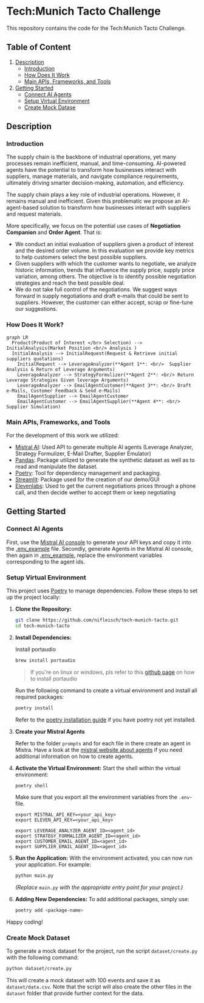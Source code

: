 # Tech:Munich Tacto Challenge

This repository contains the code for the Tech:Munich Tacto Challenge.


## Table of Content
1. [Description](#description)
   - [Introduction](#introduction)
   - [How Does It Work](#how-does-it-work)
   - [Main APIs, Frameworks, and Tools](#main-apis-frameworks-and-tools)
2. [Getting Started](#getting-started)
   - [Connect AI Agents](#connect-ai-agents)
   - [Setup Virtual Environment](#setup-virtual-environment)
   - [Create Mock Datase](#create-mock-dataset)

## Description
### Introduction
The supply chain is the backbone of industrial operations, yet many processes remain inefficient, manual, and time-consuming. AI-powered agents have the potential to transform  how businesses interact with suppliers, manage materials, and navigate compliance requirements, ultimately driving smarter decision-making, automation, and efficiency.

The supply chain plays a key role of industrial operations. However, it remains manual and inefficient. Given this problematic we propose an AI-agent-based solution to transform how businesses interact with suppliers and request materials.

More specifically, we focus on the potential use cases of **Negotiation Companion** and **Order Agent**. That is: 
- We conduct an initial evaluation of suppliers given a product of interest and the desired order volume. In this evaluation we provide key metrics to help customers select the best possible suppliers.
- Given suppliers with which the customer wants to negotiate, we analyze historic information, trends that influence the supply price, supply price variation, among others. The objective is to identify possible negotiation strategies and reach the best possible deal.
- We do not take full control of the negotiations. We suggest ways forward in supply negotiations and draft e-mails that could be sent to suppliers. However, the customer can either accept, scrap or fine-tune our suggestions. 

### How Does It Work?
```mermaid
graph LR
  Product(Product of Interest </br> Selection) --> InitialAnalysis(Market Position <br/> Analysis )
  InitialAnalysis --> InitialRequest(Request & Retrieve initial suppliers quotations)
	InitialRequest --> LeverageAnalyzer(**Agent 1**: <br/>  Supplier Analysis & Return of Leverage Arguments)
	LeverageAnalyzer --> StrategyFormulizer(**Agent 2**: <br/> Return Leverage Strategies Given leverage Arguments)
	LeverageAnalyzer --> EmailAgentCustomer(**Agent 3**: <br/> Draft e-Mails, Customer Feedback & Send e-Mails) 
	EmailAgentSupplier --> EmailAgentCustomer
	EmailAgentCustomer --> EmailAgentSupplier(**Agent 4**: <br/>  Supplier Simulation)
```

### Main APIs, Frameworks, and Tools
For the development of this work we utilized:
- [Mistral AI](https://mistral.ai/): Used API to generate multiple AI agents (Leverage Analyzer, Strategy Formulizer, E-Mail Drafter, Supplier Emulator)
- [Pandas](https://pandas.pydata.org/): Package utilized to generate the synthetic dataset as well as to read and manipulate the dataset.
- [Poetry](https://python-poetry.org/): Tool for dependency management and packaging.
- [Streamlit](https://streamlit.io/): Package used for the creation of our demo/GUI
- [Elevenlabs](https://elevenlabs.io/): Used to get the current negotiations prices through a phone call, and then decide wether to accept them or keep negotiating

## Getting Started

### Connect AI Agents
First, use the [Mistral AI console](https://console.mistral.ai/home) to generate your API keys and copy it into the [.env_example](.env_example) file. Secondly, generate Agents in the Mistral AI console, then again in [.env_example](.env_example), replace the environment variables corresponding to the agent ids.

### Setup Virtual Environment 

This project uses [Poetry](https://python-poetry.org/) to manage dependencies. Follow these steps to set up the project locally:

1. **Clone the Repository:**
   ```bash
   git clone https://github.com/nifleisch/tech-munich-tacto.git
   cd tech-munich-tacto
   ```

2. **Install Dependencies:**

   Install portaudio
   ```bash
   brew install portaudio
   ```

   > If you're on linux or windows, pls refer to this [github page](https://github.com/GoogleCloudPlatform/python-docs-samples/blob/main/scripts/readme-gen/templates/install_portaudio.tmpl.rst) on how to install portaudio

   Run the following command to create a virtual environment and install all required packages:
   ```bash
   poetry install
   ```

   Refer to the [poetry installation guide](https://python-poetry.org/docs/#installation) if you have poetry not yet installed.

3. **Create your Mistral Agents**

   Refer to the folder `prompts` and for each file in there create an agent in Mistra.
   Have a look at the [mistral website about agents](https://docs.mistral.ai/capabilities/agents/) if you need additional information on how to create agents.

4. **Activate the Virtual Environment:**
   Start the shell within the virtual environment:
   ```bash
   poetry shell
   ```

   Make sure that you export all the environment variables from the `.env`-file.
   ```
   export MISTRAL_API_KEY=<your_api_key>
   export ELEVEN_API_KEY=<your_api_key>

   export LEVERAGE_ANALYZER_AGENT_ID=<agent_id>
   export STRATEGY_FORMALIZER_AGENT_ID=<agent_id>
   export CUSTOMER_EMAIL_AGENT_ID=<agent_id>
   export SUPPLIER_EMAIL_AGENT_ID=<agent_id>

   ```

5. **Run the Application:**
   With the environment activated, you can now run your application. For example:
   ```bash
   python main.py
   ```
   *(Replace `main.py` with the appropriate entry point for your project.)*

6. **Adding New Dependencies:**
   To add additional packages, simply use:
   ```bash
   poetry add <package-name>
   ```

Happy coding!


### Create Mock Dataset

To generate a mock dataset for the project, run the script `dataset/create.py` with the following command:

```bash
python dataset/create.py
```

This will create a mock dataset with 100 events and save it as `dataset/data.csv`. Note that the script will also create the other files in the `dataset` folder that provide further context for the data.
